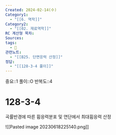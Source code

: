 ```yaml
---
Created: 2024-02-14(수)
Category1:
  - "[[6. 역학]]"
Category2:
  - "[[02. 재료역학]]"
RC 계산형 목차: 
Sources: 
tags:
  - 🧮
관련노트:
  - "[[B25. 단면응력 산정]]"
정답:
  - "[[128-3-4 풀이]]"
---
```

중요::1
풀이::O
반복도::4
#  128-3-4


곡률반경에 따른 휨응력분포 및 연단에서 최대휨응력 산정

![[Pasted image 20230618225140.png]]